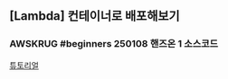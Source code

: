 ## [Lambda] 컨테이너로 배포해보기
### AWSKRUG #beginners 250108 핸즈온 1 소스코드

[튜토리얼](https://bit.ly/container-handson-1)
